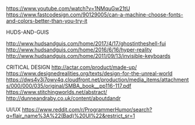 https://www.youtube.com/watch?v=1NMquGw21tU
https://www.fastcodesign.com/90129005/can-a-machine-choose-fonts-and-colors-better-than-you-try-it



HUDS-AND-GUIS

http://www.hudsandguis.com/home/2017/4/17/ghostintheshell-fui
http://www.hudsandguis.com/home/2016/6/16/hyper-reality
http://www.hudsandguis.com/home/2011/09/13/invisible-keyboards


CRITICAL DESIGN
http://actar.com/product/made-up/
https://www.designedrealities.org/texts/design-for-the-unreal-world
https://dws4v3i7owv4q.cloudfront.net/production/media_items/attachments/000/000/035/original/SMBA_book__pp116-117.pdf
https://www.stitchingworlds.net/abstract/
http://dunneandraby.co.uk/content/aboutdandr

UI/UX
https://www.reddit.com/r/ProgrammerHumor/search?q=flair_name%3A%22(Bad)%20UI%22&restrict_sr=1
